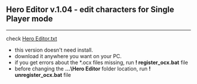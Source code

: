 ## Hero Editor v.1.04 - edit characters for Single Player mode

---

check [Hero Editor.txt](https://github.com/blizzhackers-d2/D2LoD-files/blob/master/HeroEditor/Hero%20Editor.txt)

- this version doesn't need install.
- download it anywhere you want on your PC.
- if you get errors about the *.ocx files missing, run **! register_ocx.bat** file
- before changing the **...\Hero Editor** folder location, run **! unregister_ocx.bat** file